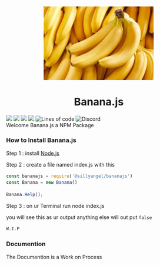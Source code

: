 <div align="center">
<p>
  <img width="300" src="src/image.png" alt="Logo">
</p>
  </div>
  <div align="left">
 <h1 align="center"> Banana.js </h1> 
 <img src="https://img.shields.io/github/license/sillyangel/banana.js?color=yellow&logo=github&style=for-the-badge" />
 <img src="https://img.shields.io/github/stars/sillyangel/banana.js?color=yellow&logo=github&style=for-the-badge" />
 <img src="https://img.shields.io/github/forks/sillyangel/Banana.js?color=yellow&logo=github&style=for-the-badge" />
 <img src="https://img.shields.io/npm/v/@sillyangel/bananajs?color=yellow&label=Verison&logo=npm&style=for-the-badge" />
  <img alt="Lines of code" src="https://img.shields.io/tokei/lines/github/sillyangel/banana.js?color=yellow&label=TOTAL%20LINES%20OF%20JS&logo=JavaScript&logoColor=%23F7DF1E&style=for-the-badge">
  <img alt="Discord" src="https://img.shields.io/discord/937449156044267520?color=yellow&label=Discord&logo=Discord&style=for-the-badge">
  </div>
Welcome Banana.js a NPM Package

### How to Install Banana.js
Step 1 : install [Node.js](https://nodejs.org/en/download/)

Step 2 : create a file named index.js with this
```js
const bananajs = require('@sillyangel/bananajs')
const Banana = new Banana()

Banana.Help();

```

Step 3 : on ur Terminal run node index.js

you will see this as ur output anything else will out put `false`

``` Bash
W.I.P
```

### Documention
The Documention is a Work on Process


